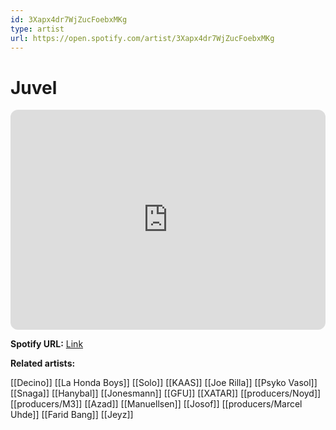 ```yaml
---
id: 3Xapx4dr7WjZucFoebxMKg
type: artist
url: https://open.spotify.com/artist/3Xapx4dr7WjZucFoebxMKg
---
```

# Juvel

<iframe style="border-radius:12px" src="https://open.spotify.com/embed/artist/3Xapx4dr7WjZucFoebxMKg" width="100%" height="352" frameBorder="0" allowfullscreen="" allow="autoplay; clipboard-write; encrypted-media; fullscreen; picture-in-picture" loading="lazy"></iframe>

**Spotify URL:** [Link](https://open.spotify.com/artist/3Xapx4dr7WjZucFoebxMKg)

**Related artists:**

[[Decino]]
[[La Honda Boys]]
[[Solo]]
[[KAAS]]
[[Joe Rilla]]
[[Psyko Vasol]]
[[Snaga]]
[[Hanybal]]
[[Jonesmann]]
[[GFU]]
[[XATAR]]
[[producers/Noyd]]
[[producers/M3]]
[[Azad]]
[[Manuellsen]]
[[Josof]]
[[producers/Marcel Uhde]]
[[Farid Bang]]
[[Jeyz]]
